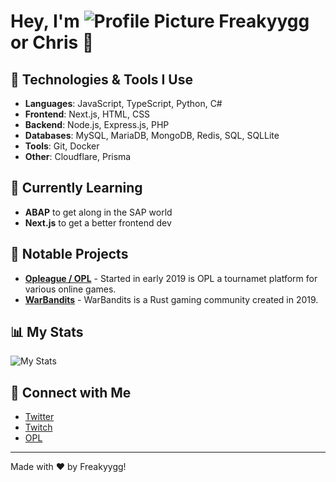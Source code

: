 # Hey, I'm ![Profile Picture](https://avatars.githubusercontent.com/u/41841021?v=4&size=32) Freakyygg or Chris 👋

## 🔧 Technologies & Tools I Use

- **Languages**: JavaScript, TypeScript, Python, C#
- **Frontend**: Next.js, HTML, CSS
- **Backend**: Node.js, Express.js, PHP
- **Databases**: MySQL, MariaDB, MongoDB, Redis, SQL, SQLLite
- **Tools**: Git, Docker
- **Other**: Cloudflare, Prisma

## 🌱 Currently Learning

- **ABAP** to get along in the SAP world
- **Next.js** to get a better frontend dev

## 🚀 Notable Projects

- [**Opleague / OPL**](https://www.opleague.pro/) - Started in early 2019 is OPL a tournamet platform for various online games.
- [**WarBandits**](https://warbandits.gg/) - WarBandits is a Rust gaming community created in 2019.

## 📊 My Stats

![My Stats](https://github-readme-streak-stats.herokuapp.com/?user=Freakyygg)


## 🔗 Connect with Me

- [Twitter](https://twitter.com/Freakyygg)
- [Twitch](https://www.twitch.tv/freakyy_gg)
- [OPL](https://www.opleague.pro/user/1-Freaky)

---

Made with ❤️ by Freakyygg!
